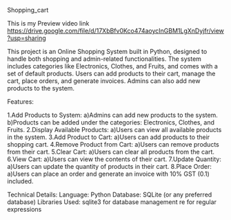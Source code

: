 Shopping_cart

This is my Preview video link
https://drive.google.com/file/d/17XbBfv0Kco474aoycInGBM1LgXnDyjfr/view?usp=sharing

This project is an Online Shopping System built in Python, designed to handle both shopping and admin-related functionalities. The system includes categories like Electronics, Clothes, and Fruits, and comes with a set of default products. Users can add products to their cart, manage the cart, place orders, and generate invoices. Admins can also add new products to the system.

Features:

1.Add Products to System:
    a)Admins can add new products to the system.
    b)Products can be added under the categories: Electronics, Clothes, and Fruits.
2.Display Available Products:
    a)Users can view all available products in the system.
3.Add Product to Cart:
    a)Users can add products to their shopping cart.
4.Remove Product from Cart:
     a)Users can remove products from their cart.
5.Clear Cart:
     a)Users can clear all products from the cart.
6.View Cart:
     a)Users can view the contents of their cart.
7.Update Quantity:
     a)Users can update the quantity of products in their cart.
8.Place Order:
      a)Users can place an order and generate an invoice with 10% GST (0.1) included.
      
Technical Details:
Language: Python
Database: SQLite (or any preferred database)
Libraries Used:
sqlite3 for database management
re for regular expressions
